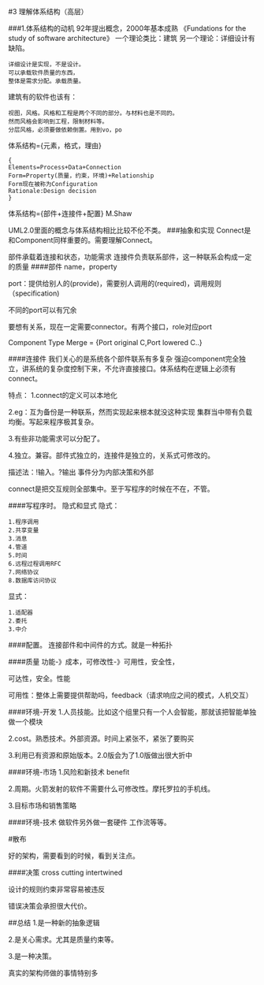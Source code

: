 #3 理解体系结构（高层）

###1.体系结构的动机
92年提出概念，2000年基本成熟
《Fundations for the study of software architecture》
一个理论类比：建筑
另一个理论：详细设计有缺陷。
	
	详细设计是实现，不是设计。
	可以承载软件质量的东西，
	整体是需求分配。承载质量。
建筑有的软件也该有：

	视图，风格。风格和工程是两个不同的部分。与材料也是不同的。
	然而风格会影响到工程，限制材料等。
	分层风格，必须要做依赖倒置。用到vo，po
	
体系结构={元素，格式，理由}

	{
	Elements=Process+Data+Connection
	Form=Property(质量，约束，环境)+Relationship
	Form现在被称为Configuration
	Rationale:Design decision
	}
体系结构={部件+连接件+配置}  M.Shaw

UML2.0里面的概念与体系结构相比比较不伦不类。
###抽象和实现
Connect是和Component同样重要的。需要理解Connect。

部件承载着连接和状态，功能需求
连接件负责联系部件，这一种联系会构成一定的质量
####部件
name，property

port：提供给别人的(provide)，需要别人调用的(required)，调用规则（specification)

不同的port可以有冗余

要想有关系，现在一定需要connector。有两个接口，role对应port

Component Type Merge = {Port original C,Port lowered C..}

####连接件
我们关心的是系统各个部件联系有多复杂
强迫component完全独立，讲系统的复杂度控制下来，不允许直接接口。体系结构在逻辑上必须有connect。

特点：
1.connect的定义可以本地化

2.eg：互为备份是一种联系，然而实现起来根本就没这种实现
集群当中带有负载均衡。写起来程序极其复杂。

3.有些非功能需求可以分配了。

4.独立。兼容。部件式独立的，连接件是独立的，关系式可修改的。

描述法：!输入。?输出
事件分为内部决策和外部

connect是把交互规则全部集中。至于写程序的时候在不在，不管。

####写程序时。
隐式和显式
隐式：
	
	1.程序调用
	2.共享变量
	3.消息
	4.管道
	5.时间
	6.远程过程调用RFC
	7.网络协议
	8.数据库访问协议
	
显式：
	
	1.适配器
	2.委托
	3.中介
	
####配置。
连接部件和中间件的方式。就是一种拓扑

####质量
功能-》成本，可修改性-》可用性，安全性，

可达性，安全。性能

可用性：整体上需要提供帮助吗，feedback（请求响应之间的模式，人机交互）

####环境-开发
1.人员技能。比如这个组里只有一个人会智能，那就该把智能单独做一个模块

2.cost。熟悉技术。外部资源。时间上紧张不，紧张了要购买

3.利用已有资源和原始版本。2.0版会为了1.0版做出很大折中

####环境-市场
1.风险和新技术 benefit

2.周期。火箭发射的软件不需要什么可修改性。摩托罗拉的手机线。

3.目标市场和销售策略

####环境-技术
做软件另外做一套硬件
工作流等等。

#散布



好的架构，需要看到的时候，看到关注点。

####决策
cross cutting intertwined

设计的规则约束非常容易被违反

错误决策会承担很大代价。

##总结
1.是一种新的抽象逻辑

2.是关心需求。尤其是质量约束等。

3.是一种决策。

真实的架构师做的事情特别多

